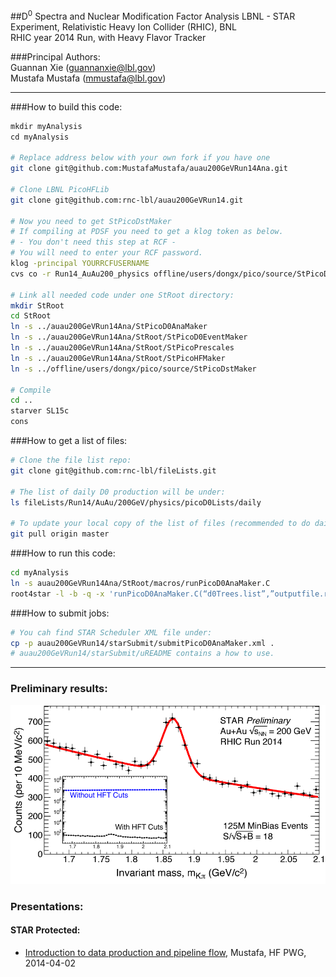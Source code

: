 ##D<sup>0</sup> Spectra and Nuclear Modification Factor Analysis
LBNL - STAR Experiment, Relativistic Heavy Ion Collider (RHIC), BNL  
RHIC year 2014 Run, with Heavy Flavor Tracker
  
###Principal Authors:  
	Guannan Xie (guannanxie@lbl.gov)  
	Mustafa Mustafa (mmustafa@lbl.gov)  

- - -
###How to build this code:  
```bash
mkdir myAnalysis
cd myAnalysis

# Replace address below with your own fork if you have one
git clone git@github.com:MustafaMustafa/auau200GeVRun14Ana.git

# Clone LBNL PicoHFLib
git clone git@github.com:rnc-lbl/auau200GeVRun14.git

# Now you need to get StPicoDstMaker
# If compiling at PDSF you need to get a klog token as below.
# - You don't need this step at RCF - 
# You will need to enter your RCF password.
klog -principal YOURRCFUSERNAME
cvs co -r Run14_AuAu200_physics offline/users/dongx/pico/source/StPicoDstMaker

# Link all needed code under one StRoot directory:
mkdir StRoot
cd StRoot
ln -s ../auau200GeVRun14Ana/StPicoD0AnaMaker
ln -s ../auau200GeVRun14Ana/StRoot/StPicoD0EventMaker
ln -s ../auau200GeVRun14Ana/StRoot/StPicoPrescales
ln -s ../auau200GeVRun14Ana/StRoot/StPicoHFMaker
ln -s ../offline/users/dongx/pico/source/StPicoDstMaker

# Compile
cd ..
starver SL15c
cons
```

###How to get a list of files:  
```bash
# Clone the file list repo:
git clone git@github.com:rnc-lbl/fileLists.git

# The list of daily D0 production will be under:
ls fileLists/Run14/AuAu/200GeV/physics/picoD0Lists/daily

# To update your local copy of the list of files (recommended to do daily):
git pull origin master
```

###How to run this code:  
```bash
cd myAnalysis
ln -s auau200GeVRun14Ana/StRoot/macros/runPicoD0AnaMaker.C
root4star -l -b -q -x 'runPicoD0AnaMaker.C(“d0Trees.list”,”outputfile.root”)'
```

###How to submit jobs:
```bash
# You cah find STAR Scheduler XML file under:
cp -p auau200GeVRun14/starSubmit/submitPicoD0AnaMaker.xml .
# auau200GeVRun14/starSubmit/uREADME contains a how to use.
```

- - -
### Preliminary results:
![](PR_D0_official.png)

### Presentations:  
#### STAR Protected:  
- [Introduction to data production and pipeline flow](http://www.star.bnl.gov/protected/heavy/mstftsm/run14/talks/2015-04-02.pdf), Mustafa, HF PWG, 2014-04-02  
